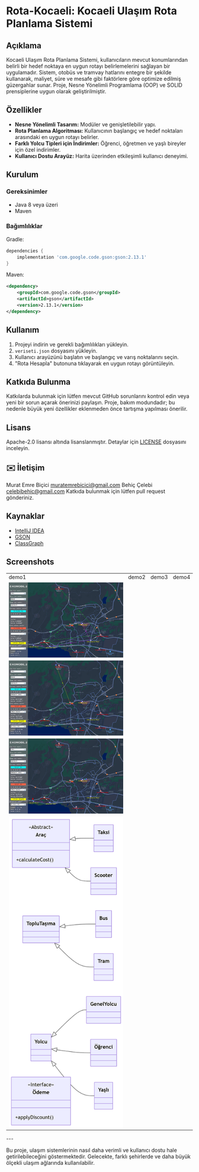 # Rota-Kocaeli: Kocaeli Ulaşım Rota Planlama Sistemi

## Açıklama
Kocaeli Ulaşım Rota Planlama Sistemi, kullanıcıların mevcut konumlarından belirli bir hedef noktaya en uygun rotayı belirlemelerini sağlayan bir uygulamadır. Sistem, otobüs ve tramvay hatlarını entegre bir şekilde kullanarak, maliyet, süre ve mesafe gibi faktörlere göre optimize edilmiş güzergahlar sunar. Proje, Nesne Yönelimli Programlama (OOP) ve SOLID prensiplerine uygun olarak geliştirilmiştir.

## Özellikler
- **Nesne Yönelimli Tasarım:** Modüler ve genişletilebilir yapı.
- **Rota Planlama Algoritması:** Kullanıcının başlangıç ve hedef noktaları arasındaki en uygun rotayı belirler.
- **Farklı Yolcu Tipleri için İndirimler:** Öğrenci, öğretmen ve yaşlı bireyler için özel indirimler.
- **Kullanıcı Dostu Arayüz:** Harita üzerinden etkileşimli kullanıcı deneyimi.

## Kurulum
### Gereksinimler
- Java 8 veya üzeri
- Maven

### Bağımlılıklar
Gradle:
```groovy
dependencies {
    implementation 'com.google.code.gson:gson:2.13.1'
}
```

Maven:
```xml
<dependency>
    <groupId>com.google.code.gson</groupId>
    <artifactId>gson</artifactId>
    <version>2.13.1</version>
</dependency>
```

## Kullanım
1. Projeyi indirin ve gerekli bağımlılıkları yükleyin.
2. `veriseti.json` dosyasını yükleyin.
3. Kullanıcı arayüzünü başlatın ve başlangıç ve varış noktalarını seçin.
4. "Rota Hesapla" butonuna tıklayarak en uygun rotayı görüntüleyin.

## Katkıda Bulunma
Katkılarda bulunmak için lütfen mevcut GitHub sorunlarını kontrol edin veya yeni bir sorun açarak önerinizi paylaşın. Proje, bakım modundadır; bu nedenle büyük yeni özellikler eklenmeden önce tartışma yapılması önerilir.

## Lisans
Apache-2.0 lisansı altında lisanslanmıştır. Detaylar için [LICENSE](LICENSE) dosyasını inceleyin.

## ✉️ İletişim
Murat Emre Biçici	muratemrebicici@gmail.com
Behiç Çelebi		celebibehic@gmail.com
Katkıda bulunmak için lütfen pull request gönderiniz.
## Kaynaklar
- [IntelliJ IDEA](https://www.jetbrains.com/idea/)
- [GSON](https://github.com/google/gson)
- [ClassGraph](https://github.com/classgraph/classgraph)


## Screenshots
<table>
 <tr>
  <td>demo1</td>
  <td>demo2</td>
  <td>demo3</td>
  <td>demo4</td>
 </tr>
 <tr>
  <td><img src="https://raw.githubusercontent.com/Behicelebi/Rota-Kocaeli/refs/heads/master/screenshots/c1.jpg"></td>
     </tr>
   <tr>
  <td><img src="https://raw.githubusercontent.com/Behicelebi/Rota-Kocaeli/refs/heads/master/screenshots/c2.jpg"></td>
     </tr>
     <tr>
  <td><img src="https://raw.githubusercontent.com/Behicelebi/Rota-Kocaeli/refs/heads/master/screenshots/c3.jpg"></td>
     </tr>
     <tr>
  <td><img src="https://raw.githubusercontent.com/Behicelebi/Rota-Kocaeli/refs/heads/master/screenshots/c4.png"></td>
     </tr>
</table>
---

Bu proje, ulaşım sistemlerinin nasıl daha verimli ve kullanıcı dostu hale getirilebileceğini göstermektedir. Gelecekte, farklı şehirlerde ve daha büyük ölçekli ulaşım ağlarında kullanılabilir.
